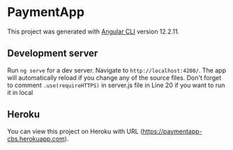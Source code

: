 # PaymentApp

This project was generated with [Angular CLI](https://github.com/angular/angular-cli) version 12.2.11.

## Development server

Run `ng serve` for a dev server. Navigate to `http://localhost:4200/`. The app will automatically reload if you change any of the source files.
Don't forget to comment `.use(requireHTTPS)` in server.js file in Line 20 if you want to run it in local

## Heroku

You can view this project on Heroku with URL (https://paymentapp-cbs.herokuapp.com).


